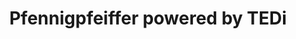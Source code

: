 ---
title: "Pfennigpfeiffer powered by TEDi"
url: /suhl/pfennigpfeiffer-powered-by-tedi/
shop: Kramladen
---